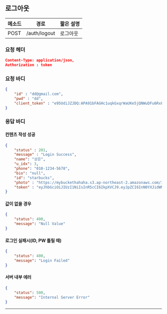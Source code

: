 ## 로그아웃

| 메소드 | 경로         | 짧은 설명 |
| ------ | ------------ | --------- |
| POST   | /auth/logout | 로그아웃  |

### 요청 헤더

```json
Content-Type: application/json,
Authorization : token
```

### 요청 바디

```json
{
    "id" : "dd@gmail.com",
    "pwd" : "dd",
    "client_token" : "e95UdiJZJDQ:APA91bFAGHc1uqkGxqrWaUKe5jQNWuDFu6RxFeR7tN6R4effWPKFKgtLoDsFOWN6MSVK62M_POsgXHFjEva1vZmzDC-aSiWuRQjS9T4agMbChfr8f85GX5rglev0_DKlTt0a2zz7XN3N"
}
```

### 응답 바디

#### 컨텐츠 작성 성공

```json
{
    "status" : 201,
    "message" : "Login Success",
	"name": "상은",
	"u_idx": 3,
	"phone": "010-1234-5678",
	"bio": "null",
	"id": "starbucks",
	"photo" : "https://mybuckethahaha.s3.ap-northeast-2.amazonaws.com/1515656093030.jpg",
	"token" : "eyJhbGciOiJIUzI1NiIsInR5cCI6IkpXVCJ9.eyJpZCI6InN0YXJidWNrcyIsInVfaWR4IjozLCJpYXQiOjE1MTUzNzc5OTUsImV4cCI6MTUxNzk2OTk5NX0.o1phSrcPUScBDNDwDp_L5yFOkMO1Ab4AdGwdZvV9hEE"
}
```

#### 값이 없을 경우

```json
{
    "status": 400,
    "message": "Null Value"
}
```

#### 로그인 실패시(ID, PW 틀릴 때)

```json
{
    "status": 400,
    "message": "Login Failed"
}
```

#### 서버 내부 에러

```json
{
    "status": 500,
    "message": "Internal Server Error"
}
```
------